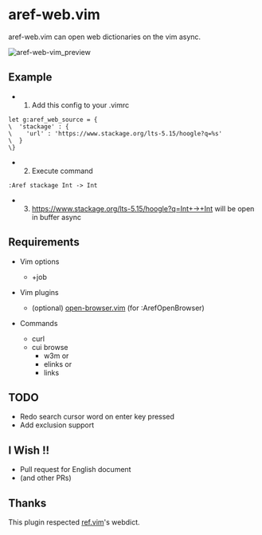 # aref-web.vim

aref-web.vim can open web dictionaries on the vim async.

![aref-web-vim_preview](./aref-web-vim_preview.gif)

## Example

- 1. Add this config to your .vimrc

```vim
let g:aref_web_source = {
\  'stackage' : {
\    'url' : 'https://www.stackage.org/lts-5.15/hoogle?q=%s'
\  }
\}
```

- 2. Execute command

```vim
:Aref stackage Int -> Int
```

- 3. https://www.stackage.org/lts-5.15/hoogle?q=Int+->+Int will be open in buffer async

## Requirements

* Vim options
  - +job

* Vim plugins
  - (optional) [open-browser.vim](http://github.com/tyru/open-browser.vim) (for :ArefOpenBrowser)

* Commands
  - curl
  - cui browse
    - w3m or
    - elinks or
    - links


## TODO

- Redo search cursor word on enter key pressed
- Add exclusion support


## I Wish !!

- Pull request for English document
- (and other PRs)


## Thanks

This plugin respected [ref.vim](https://github.com/thinca/vim-ref/)'s webdict.
